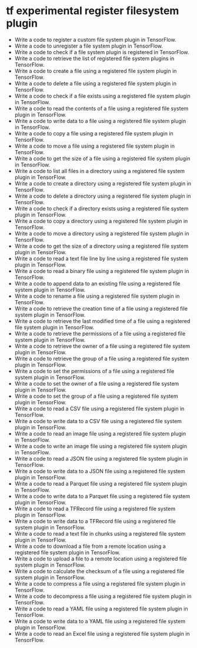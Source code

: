 # tf experimental register filesystem plugin

- Write a code to register a custom file system plugin in TensorFlow.
- Write a code to unregister a file system plugin in TensorFlow.
- Write a code to check if a file system plugin is registered in TensorFlow.
- Write a code to retrieve the list of registered file system plugins in TensorFlow.
- Write a code to create a file using a registered file system plugin in TensorFlow.
- Write a code to delete a file using a registered file system plugin in TensorFlow.
- Write a code to check if a file exists using a registered file system plugin in TensorFlow.
- Write a code to read the contents of a file using a registered file system plugin in TensorFlow.
- Write a code to write data to a file using a registered file system plugin in TensorFlow.
- Write a code to copy a file using a registered file system plugin in TensorFlow.
- Write a code to move a file using a registered file system plugin in TensorFlow.
- Write a code to get the size of a file using a registered file system plugin in TensorFlow.
- Write a code to list all files in a directory using a registered file system plugin in TensorFlow.
- Write a code to create a directory using a registered file system plugin in TensorFlow.
- Write a code to delete a directory using a registered file system plugin in TensorFlow.
- Write a code to check if a directory exists using a registered file system plugin in TensorFlow.
- Write a code to copy a directory using a registered file system plugin in TensorFlow.
- Write a code to move a directory using a registered file system plugin in TensorFlow.
- Write a code to get the size of a directory using a registered file system plugin in TensorFlow.
- Write a code to read a text file line by line using a registered file system plugin in TensorFlow.
- Write a code to read a binary file using a registered file system plugin in TensorFlow.
- Write a code to append data to an existing file using a registered file system plugin in TensorFlow.
- Write a code to rename a file using a registered file system plugin in TensorFlow.
- Write a code to retrieve the creation time of a file using a registered file system plugin in TensorFlow.
- Write a code to retrieve the last modified time of a file using a registered file system plugin in TensorFlow.
- Write a code to retrieve the permissions of a file using a registered file system plugin in TensorFlow.
- Write a code to retrieve the owner of a file using a registered file system plugin in TensorFlow.
- Write a code to retrieve the group of a file using a registered file system plugin in TensorFlow.
- Write a code to set the permissions of a file using a registered file system plugin in TensorFlow.
- Write a code to set the owner of a file using a registered file system plugin in TensorFlow.
- Write a code to set the group of a file using a registered file system plugin in TensorFlow.
- Write a code to read a CSV file using a registered file system plugin in TensorFlow.
- Write a code to write data to a CSV file using a registered file system plugin in TensorFlow.
- Write a code to read an image file using a registered file system plugin in TensorFlow.
- Write a code to write an image file using a registered file system plugin in TensorFlow.
- Write a code to read a JSON file using a registered file system plugin in TensorFlow.
- Write a code to write data to a JSON file using a registered file system plugin in TensorFlow.
- Write a code to read a Parquet file using a registered file system plugin in TensorFlow.
- Write a code to write data to a Parquet file using a registered file system plugin in TensorFlow.
- Write a code to read a TFRecord file using a registered file system plugin in TensorFlow.
- Write a code to write data to a TFRecord file using a registered file system plugin in TensorFlow.
- Write a code to read a text file in chunks using a registered file system plugin in TensorFlow.
- Write a code to download a file from a remote location using a registered file system plugin in TensorFlow.
- Write a code to upload a file to a remote location using a registered file system plugin in TensorFlow.
- Write a code to calculate the checksum of a file using a registered file system plugin in TensorFlow.
- Write a code to compress a file using a registered file system plugin in TensorFlow.
- Write a code to decompress a file using a registered file system plugin in TensorFlow.
- Write a code to read a YAML file using a registered file system plugin in TensorFlow.
- Write a code to write data to a YAML file using a registered file system plugin in TensorFlow.
- Write a code to read an Excel file using a registered file system plugin in TensorFlow.